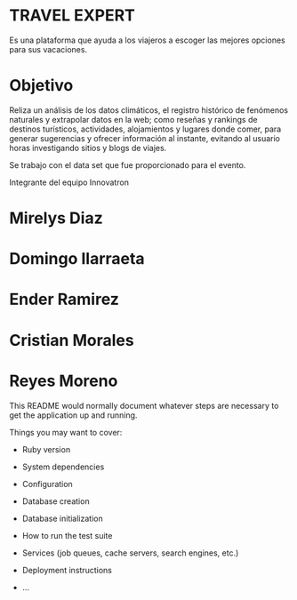 # TRAVEL EXPERT 

Es una plataforma que ayuda a los viajeros a escoger las mejores opciones para sus vacaciones.

# Objetivo

Reliza un análisis de los datos climáticos, el registro histórico de fenómenos naturales y extrapolar datos en la web; como reseñas y rankings de destinos turísticos, actividades, alojamientos y lugares donde comer, para generar sugerencias y ofrecer información al instante, evitando al usuario horas investigando sitios y blogs de viajes. 

Se trabajo con el data set que fue proporcionado para el evento.

Integrante del equipo Innovatron
# Mirelys Diaz
# Domingo Ilarraeta
# Ender Ramirez
# Cristian Morales
# Reyes Moreno

This README would normally document whatever steps are necessary to get the
application up and running.

Things you may want to cover:

* Ruby version

* System dependencies

* Configuration

* Database creation

* Database initialization

* How to run the test suite

* Services (job queues, cache servers, search engines, etc.)

* Deployment instructions

* ...
